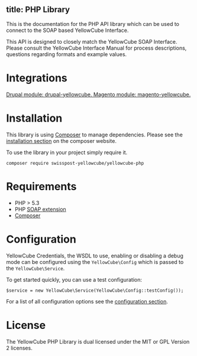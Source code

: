 title:  PHP Library
---

This is the documentation for the PHP API library which can be used to
connect to the SOAP based YellowCube Interface.

This API is designed to closely match the YellowCube SOAP Interface.
Please consult the YellowCube Interface Manual for process descriptions, questions regarding
formats and example values.

# Integrations

<a href="https://github.com/swisspost-yellowcube/drupal-yellowcube" class="integration drupal-integration">
    Drupal module: drupal-yellowcube.
</a>

<a href="https://github.com/swisspost-yellowcube/magento-yellowcube" class="integration magento-integration">
    Magento module: magento-yellowcube.
</a>

# Installation

This library is using [Composer](https://getcomposer.org/) to manage dependencies.
Please see the [installation section](https://getcomposer.org/doc/00-intro.md) on the composer website.

To use the library in your project simply require it.

    composer require swisspost-yellowcube/yellowcube-php

# Requirements

 * PHP > 5.3
 * PHP [SOAP extension](http://php.net/manual/en/book.soap.php)
 * [Composer](https://getcomposer.org/)

# Configuration

YellowCube Credentials, the WSDL to use, enabling or disabling a debug mode can
be configured using the `YellowCube\Config` which is passed to the `YellowCube\Service`.

To get started quickly, you can use a test configuration:

    $service = new YellowCube\Service(YellowCube\Config::testConfig());

For a list of all configuration options see the [configuration section](library/Configuration.html).

# License

The YellowCube PHP Library is dual licensed under the MIT or GPL Version 2 licenses.
